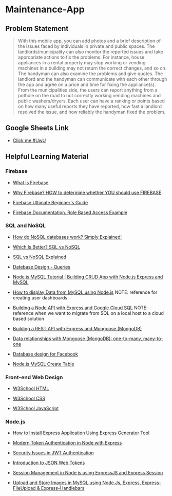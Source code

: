 # Maintenance-App

## Problem Statement
> With this mobile app, you can add photos and a brief description of the issues 
> faced by individuals in private and public spaces. The landlords/municipality 
> can also monitor the reported issues and take appropriate actions to fix the 
> problems. For instance, house appliances in a rental property may stop working 
> or vending machines in a building may not return the correct changes, and so on. 
> The handyman can also examine the problems and give quotes. The landlord and the 
> handyman can communicate with each other through the app and agree 
> on a price and time for fixing the appliance(s). From the municipalities side, 
> the users can report anything from a pothole on the road to not 
> correctly working vending machines and public washers/dryers. Each user can have 
> a ranking or points based on how many useful reports they have 
> reported, how fast a landlord resolved the issue, and how reliably the handyman fixed the problem. 

## Google Sheets Link
- [Click me #UwU](https://docs.google.com/spreadsheets/d/16mKJtwNAgq15PcCzK8cvLiK34q0-96wFSoO1pmSr0Wg/edit?usp=sharing)

## Helpful Learning Material
### Firebase
- [What is Firebase](https://www.youtube.com/watch?v=-pyo67HWuOI)

- [Why Firebase? HOW to determine whether YOU should use FIREBASE](https://www.youtube.com/watch?v=urdyRxsuBxQ)

- [Firebase Ultimate Beginner's Guide](https://www.youtube.com/watch?v=9kRgVxULbag&t=1098s)

- [Firebase Documentation. Role Based Access Example](https://firebase.google.com/docs/firestore/solutions/role-based-access)

### SQL and NoSQL

- [How do NoSQL datebases work? Simply Explained!](https://www.youtube.com/watch?v=0buKQHokLK8)

- [Which Is Better? SQL vs NoSQL](https://www.youtube.com/watch?v=t0GlGbtMTio)

- [SQL vs NoSQL Explained](https://www.youtube.com/watch?v=ruz-vK8IesE)

- [Datebase Design - Queries](https://web.csulb.edu/colleges/coe/cecs/dbdesign/dbdesign.php?page=sql/queries.php)

- [Node.js MySQL Tutorial | Building CRUD App with Node.js Express and MySQL](https://www.youtube.com/watch?v=xn9ef5pod18)

- [How to display Data from MySQL using Node.js](https://codingstatus.com/how-to-display-data-from-mysql-database-table-in-node-js/) NOTE: reference for creating user dashboards

- [Building a Node API with Express and Google Cloud SQL](https://austinhale.medium.com/building-a-node-api-with-express-and-google-cloud-sql-9bda260b040f) NOTE: reference when we want to migrate from SQL on a local host to a cloud based solution

- [Building a REST API with Express and Mongoose (MongoDB)](https://github.com/rahmanfadhil/learn-express-mongoose)

- [Data relationships with Mongoose (MongoDB): one-to-many, many-to-one](https://www.bezkoder.com/mongoose-one-to-many-relationship/#Case_3_Mongoose_One-to-Many_aLot_Relationship)

- [Database design for Facebook](https://medium.com/@rithwikkukunuri30/database-design-for-facebook-4f52b55ebe94)

- [Node.js MySQL Create Table](https://www.w3schools.com/nodejs/nodejs_mysql_create_table.asp)

### Front-end Web Design

- [W3School HTML](https://www.w3schools.com/html/default.asp)

- [W3School CSS](https://www.w3schools.com/css/default.asp)

- [W3School JavaScript](https://www.w3schools.com/js/default.asp)

### Node.js
- [How to Install Express Application Using Express Generator Tool](https://codingstatus.com/how-to-install-express-application-using-express-generator-tool/)

- [Modern Token Authentication in Node with Express](https://developer.okta.com/blog/2019/02/14/modern-token-authentication-in-node-with-express)

- [Security Issues in JWT Authentication](https://www.softwaresecured.com/security-issues-jwt-authentication/)

- [Introduction to JSON Web Tokens](https://jwt.io/introduction)

- [Session Management in Node.js using ExpressJS and Express Session](https://www.section.io/engineering-education/session-management-in-nodejs-using-expressjs-and-express-session/)

- [Upload and Store Images in MySQL using Node.Js, Express, Express-FileUpload & Express-Handlebars](https://www.youtube.com/watch?v=hyJiNTFtQic)
